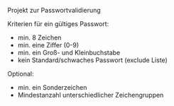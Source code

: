 Projekt zur Passwortvalidierung

Kriterien für ein gültiges Passwort:
- min. 8 Zeichen
- min. eine Ziffer (0-9)
- min. ein Groß- und Kleinbuchstabe
- kein Standard/schwaches Passwort (exclude Liste)

Optional:
- min. ein Sonderzeichen
- Mindestanzahl unterschiedlicher Zeichengruppen
